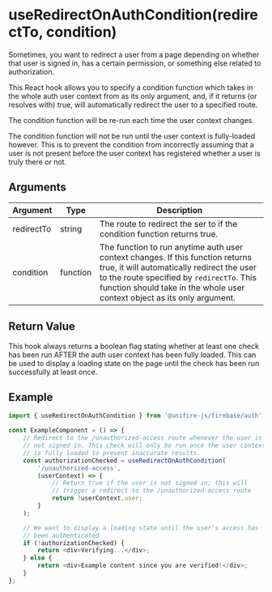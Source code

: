# useRedirectOnAuthCondition(redirectTo, condition)

Sometimes, you want to redirect a user from a page depending on whether that user is signed in, has a certain permission, or something else related to authorization.

This React hook allows you to specify a condition function which takes in the whole auth user context from as its only argument, and, if it returns (or resolves with) true, will automatically redirect the user to a specified route.

The condition function will be re-run each time the user context changes.

The condition function will not be run until the user context is fully-loaded however. This is to prevent the condition from incorrectly assuming that a user is not present before the user context has registered whether a user is truly there or not.

## Arguments

| Argument | Type | Description |
| --- | --- | --- |
| redirectTo | string | The route to redirect the ser to if the condition function returns true. |
| condition | function | The function to run anytime auth user context changes. If this function returns true, it will automatically redirect the user to the route specified by `redirectTo`. This function should take in the whole user context object as its only argument. |

## Return Value

This hook always returns a boolean flag stating whether at least one check has been run AFTER the auth user context has been fully loaded. This can be used to display a loading state on the page until the check has been run successfully at least once.

## Example

```js
import { useRedirectOnAuthCondition } from '@unifire-js/firebase/auth';

const ExampleComponent = () => {
    // Redirect to the /unauthorized-access route whenever the user is
    // not signed in. This check will only be run once the user context
    // is fully loaded to prevent inaccurate results.
    const authorizationChecked = useRedirectOnAuthCondition(
        '/unauthorized-access',
        (userContext) => {
            // Return true if the user is not signed in; this will 
            // trigger a redirect to the /unauthorized-access route
            return !userContext.user;
        }
    );

    // We want to display a loading state until the user's access has
    // been authenticated
    if (!authorizationChecked) {
        return <div>Verifying...</div>;
    } else {
        return <div>Example content since you are verified!</div>;
    }
};
```